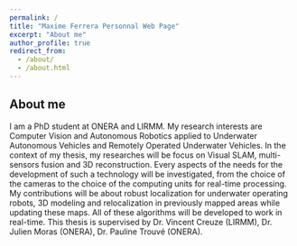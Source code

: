 ```yaml
---
permalink: /
title: "Maxime Ferrera Personnal Web Page"
excerpt: "About me"
author_profile: true
redirect_from: 
  - /about/
  - /about.html
---
```


About me
------
I am a PhD student at ONERA and LIRMM. My research interests are Computer Vision and Autonomous Robotics applied to Underwater Autonomous Vehicles and Remotely Operated Underwater Vehicles.
In the context of my thesis, my researches will be focus on Visual SLAM, multi-sensors fusion and 3D reconstruction. Every aspects of the needs for the development of such a technology will be investigated, from the choice of the cameras to the choice of the computing units for real-time processing. My contributions will be about robust localization for underwater operating robots, 3D modeling and relocalization in previously mapped areas while updating these maps. All of these algorithms will be developed to work in real-time.
This thesis is supervised by Dr. Vincent Creuze (LIRMM), Dr. Julien Moras (ONERA), Dr. Pauline Trouvé (ONERA). 
